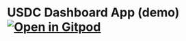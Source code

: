 # USDC Dashboard App (demo) [![Open in Gitpod][gitpod-badge]][gitpod]

[gitpod]: https://gitpod.io/#https://github.com/ahmedali8/usdc-dashboard-app
[gitpod-badge]: https://img.shields.io/badge/Gitpod-Open%20in%20Gitpod-FFB45B?logo=gitpod
